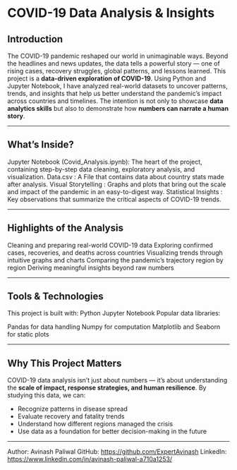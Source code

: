 # COVID-19 Data Analysis & Insights

## Introduction
The COVID-19 pandemic reshaped our world in unimaginable ways. Beyond the headlines and news updates, the data tells a powerful story — one of rising cases, recovery struggles, global patterns, and lessons learned.
This project is a **data-driven exploration of COVID-19**. Using Python and Jupyter Notebook, I have analyzed real-world datasets to uncover patterns, trends, and insights that help us better understand the pandemic’s impact across countries and timelines.
The intention is not only to showcase **data analytics skills** but also to demonstrate how **numbers can narrate a human story**.

---

## What’s Inside?

Jupyter Notebook (Covid_Analysis.ipynb): The heart of the project, containing step-by-step data cleaning, exploratory analysis, and visualization.
Data.csv : A File that contains data about country stats made after analysis.
Visual Storytelling  : Graphs and plots that bring out the scale and impact of the pandemic in an easy-to-digest way.
Statistical Insights : Key observations that summarize the critical aspects of COVID-19 trends.

---

## Highlights of the Analysis

Cleaning and preparing real-world COVID-19 data
Exploring confirmed cases, recoveries, and deaths across countries
Visualizing trends through intuitive graphs and charts
Comparing the pandemic’s trajectory region by region
Deriving meaningful insights beyond raw numbers

---

## Tools & Technologies

This project is built with:
Python 
Jupyter Notebook
Popular data libraries:

Pandas for data handling
Numpy for computation
Matplotlib and Seaborn for static plots

---
## Why This Project Matters

COVID-19 data analysis isn’t just about numbers — it’s about understanding the **scale of impact, response strategies, and human resilience**.
By studying this data, we can:

* Recognize patterns in disease spread
* Evaluate recovery and fatality trends
* Understand how different regions managed the crisis
* Use data as a foundation for better decision-making in the future
---

Author: Avinash Paliwal
GitHub: https://github.com/ExpertAvinash 
LinkedIn: https://www.linkedin.com/in/avinash-paliwal-a710a1253/
